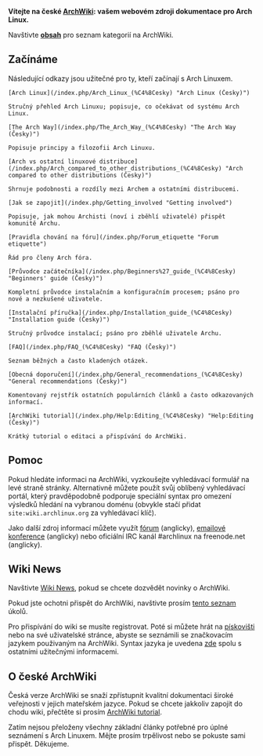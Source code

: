 **Vítejte na české [ArchWiki](/index.php/ArchWiki:About "ArchWiki:About"): vašem webovém zdroji dokumentace pro Arch Linux.**

Navštivte **[obsah](/index.php/Table_of_contents_(%C4%8Cesky) "Table of contents (Česky)")** pro seznam kategorií na ArchWiki.

## Začínáme

Následující odkazy jsou užitečné pro ty, kteří začínají s Arch Linuxem.

	[Arch Linux](/index.php/Arch_Linux_(%C4%8Cesky) "Arch Linux (Česky)")

	Stručný přehled Arch Linuxu; popisuje, co očekávat od systému Arch Linux.

	[The Arch Way](/index.php/The_Arch_Way_(%C4%8Cesky) "The Arch Way (Česky)")

	Popisuje principy a filozofii Arch Linuxu.

	[Arch vs ostatní linuxové distribuce](/index.php/Arch_compared_to_other_distributions_(%C4%8Cesky) "Arch compared to other distributions (Česky)")

	Shrnuje podobnosti a rozdíly mezi Archem a ostatními distribucemi.

	[Jak se zapojit](/index.php/Getting_involved "Getting involved")

	Popisuje, jak mohou Archisti (noví i zběhlí uživatelé) přispět komunitě Archu.

	[Pravidla chování na fóru](/index.php/Forum_etiquette "Forum etiquette")

	Řád pro členy Arch fóra.

	[Průvodce začátečníka](/index.php/Beginners%27_guide_(%C4%8Cesky) "Beginners' guide (Česky)")

	Kompletní průvodce instalačním a konfiguračním procesem; psáno pro nové a nezkušené uživatele.

	[Instalační příručka](/index.php/Installation_guide_(%C4%8Cesky) "Installation guide (Česky)")

	Stručný průvodce instalací; psáno pro zběhlé uživatele Archu.

	[FAQ](/index.php/FAQ_(%C4%8Cesky) "FAQ (Česky)")

	Seznam běžných a často kladených otázek.

	[Obecná doporučení](/index.php/General_recommendations_(%C4%8Cesky) "General recommendations (Česky)")

	Komentovaný rejstřík ostatních populárních článků a často odkazovaných informací.

	[ArchWiki tutorial](/index.php/Help:Editing_(%C4%8Cesky) "Help:Editing (Česky)")

	Krátký tutorial o editaci a přispívání do ArchWiki.

## Pomoc

Pokud hledáte informaci na ArchWiki, vyzkoušejte vyhledávací formulář na levé straně stránky. Alternativně můžete použít svůj oblíbený vyhledávací portál, který pravděpodobně podporuje speciální syntax pro omezení výsledků hledání na vybranou doménu (obvykle stačí přidat `site:wiki.archlinux.org` za vyhledávací klíč).

Jako další zdroj informací můžete využít [fórum](https://bbs.archlinux.org/) (anglicky), [emailové konference](https://www.archlinux.org/mailman/listinfo/) (anglicky) nebo oficiální IRC kanál #archlinux na freenode.net (anglicky).

## Wiki News

Navštivte [Wiki News](/index.php/Wiki_News "Wiki News"), pokud se chcete dozvědět novinky o ArchWiki.

Pokud jste ochotni přispět do ArchWiki, navštivte prosím [tento seznam](/index.php/ArchWiki:Contributing "ArchWiki:Contributing") úkolů.

Pro přispívání do wiki se musíte registrovat. Poté si můžete hrát na [pískovišti](/index.php/Sandbox "Sandbox") nebo na své uživatelské stránce, abyste se seznámili se značkovacím jazykem použivaným na ArchWiki. Syntax jazyka je uvedena [zde](/index.php/Category:Help "Category:Help") spolu s ostatními užitečnými informacemi.

## O české ArchWiki

Česká verze ArchWiki se snaží zpřístupnit kvalitní dokumentaci široké veřejnosti v jejich mateřském jazyce. Pokud se chcete jakkoliv zapojit do chodu wiki, přečtěte si prosím [ArchWiki tutorial](/index.php/ArchWiki_tutori%C3%A1l "ArchWiki tutoriál").

Zatím nejsou přeloženy všechny základní články potřebné pro úplné seznámení s Arch Linuxem. Mějte prosím trpělivost nebo se pokuste sami přispět. Děkujeme.